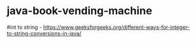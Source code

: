 # java-book-vending-machine
#int to string - https://www.geeksforgeeks.org/different-ways-for-integer-to-string-conversions-in-java/
